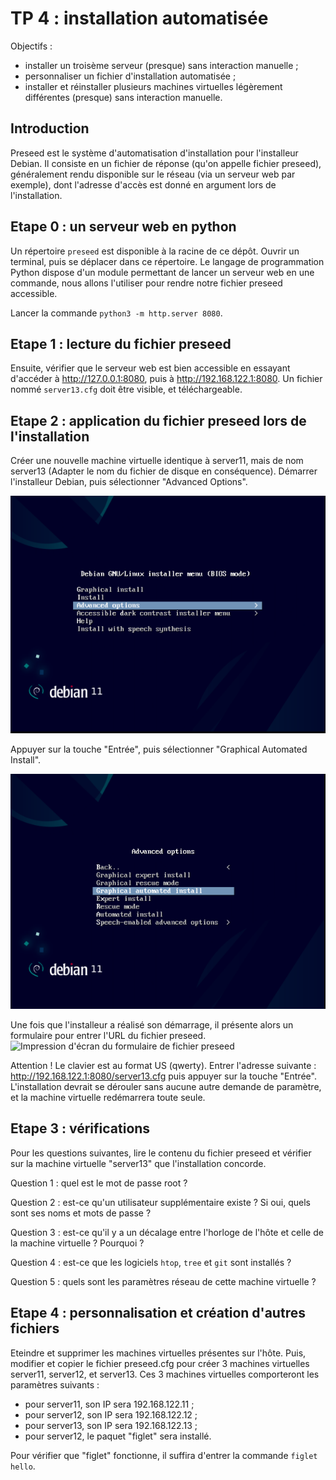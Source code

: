 # TP 4 : installation automatisée

Objectifs :

- installer un troisème serveur (presque) sans interaction manuelle ;
- personnaliser un fichier d'installation automatisée ;
- installer et réinstaller plusieurs machines virtuelles légèrement différentes
  (presque) sans interaction manuelle.

## Introduction

Preseed est le système d'automatisation d'installation pour l'installeur
Debian. Il consiste en un fichier de réponse (qu'on appelle fichier preseed),
généralement rendu disponible sur le réseau (via un serveur web par exemple),
dont l'adresse d'accès est donné en argument lors de l'installation.

## Etape 0 : un serveur web en python

Un répertoire `preseed` est disponible à la racine de ce dépôt. Ouvrir un
terminal, puis se déplacer dans ce répertoire. Le langage de programmation
Python dispose d'un module permettant de lancer un serveur web en une commande,
nous allons l'utiliser pour rendre notre fichier preseed accessible.

Lancer la commande `python3 -m http.server 8080`.

## Etape 1 : lecture du fichier preseed

Ensuite, vérifier que le serveur web est bien accessible en essayant d'accéder
à http://127.0.0.1:8080, puis à http://192.168.122.1:8080. Un fichier nommé
`server13.cfg` doit être visible, et téléchargeable.

## Etape 2 : application du fichier preseed lors de l'installation

Créer une nouvelle machine virtuelle identique à server11, mais de nom
server13 (Adapter le nom du fichier de disque en conséquence). Démarrer
l'installeur Debian, puis sélectionner "Advanced Options".

![Impression d'écran des options](pictures/tp4_step0.png)

Appuyer sur la touche "Entrée", puis sélectionner "Graphical Automated
Install".

![Impression d'écran des options avancées](pictures/tp4_step1.png)

Une fois que l'installeur a réalisé son démarrage, il présente alors un
formulaire pour entrer l'URL du fichier preseed.
![Impression d'écran du formulaire de fichier preseed](pictures/tp4_step3.png)

Attention ! Le clavier est au format US (qwerty). Entrer l'adresse suivante :
http://192.168.122.1:8080/server13.cfg puis appuyer sur la touche "Entrée".
L'installation devrait se dérouler sans aucune autre demande de paramètre, et
la machine virtuelle redémarrera toute seule.

## Etape 3 : vérifications

Pour les questions suivantes, lire le contenu du fichier preseed et vérifier
sur la machine virtuelle "server13" que l'installation concorde.

Question 1 : quel est le mot de passe root ?

Question 2 : est-ce qu'un utilisateur supplémentaire existe ? Si oui, quels
sont ses noms et mots de passe ?

Question 3 : est-ce qu'il y a un décalage entre l'horloge de l'hôte et celle de
la machine virtuelle ? Pourquoi ?

Question 4 : est-ce que les logiciels `htop`, `tree` et `git` sont installés ?

Question 5 : quels sont les paramètres réseau de cette machine virtuelle ?

## Etape 4 : personnalisation et création d'autres fichiers

Eteindre et supprimer les machines virtuelles présentes sur l'hôte.
Puis, modifier et copier le fichier preseed.cfg pour créer 3 machines
virtuelles server11, server12, et server13. Ces 3 machines virtuelles
comporteront les paramètres suivants :

- pour server11, son IP sera 192.168.122.11 ;
- pour server12, son IP sera 192.168.122.12 ;
- pour server13, son IP sera 192.168.122.13 ;
- pour server12, le paquet "figlet" sera installé.

Pour vérifier que "figlet" fonctionne, il suffira d'entrer la commande `figlet
hello`.
